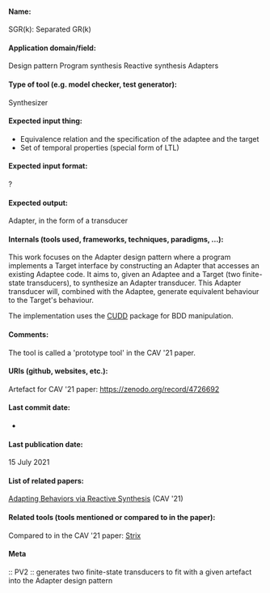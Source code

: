 #### Name:
SGR(k): Separated GR(k)

#### Application domain/field:
Design pattern
Program synthesis
Reactive synthesis
Adapters

#### Type of tool (e.g. model checker, test generator):
Synthesizer

#### Expected input thing:
- Equivalence relation and the specification of the adaptee and the target
- Set of temporal properties (special form of LTL)

#### Expected input format:
?

#### Expected output:
Adapter, in the form of a transducer

#### Internals (tools used, frameworks, techniques, paradigms, ...):
This work focuses on the Adapter design pattern where a program implements a Target interface by constructing an Adapter that accesses an existing Adaptee code.
It aims to, given an Adaptee and a Target (two finite-state transducers), to synthesize an Adapter transducer. This Adapter transducer will, combined with the Adaptee, generate equivalent behaviour to the Target's behaviour.

The implementation uses the [CUDD](Libraries/CUDD.md) package for BDD manipulation.

#### Comments:
The tool is called a 'prototype tool' in the CAV '21 paper.

#### URIs (github, websites, etc.):
Artefact for CAV '21 paper: https://zenodo.org/record/4726692

#### Last commit date:
-

#### Last publication date:
15 July 2021

#### List of related papers:
[Adapting Behaviors via Reactive Synthesis](https://doi.org/10.1007/978-3-030-81685-8_41) (CAV '21)

#### Related tools (tools mentioned or compared to in the paper):
Compared to in the CAV '21 paper: [Strix](Synthesiser/Strix.md)

#### Meta
:: PV2 :: generates two finite-state transducers to fit with a given artefact into the Adapter design pattern